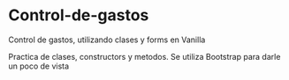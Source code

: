 # Control-de-gastos
Control de gastos, utilizando clases y forms en Vanilla

Practica de clases, constructors y metodos.
Se utiliza Bootstrap para darle un poco de vista

